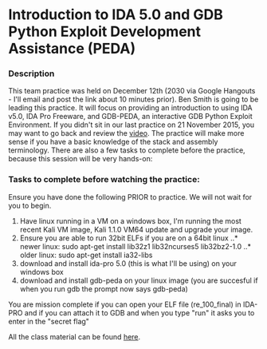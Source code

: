 Introduction to IDA 5.0 and GDB Python Exploit Development Assistance (PEDA)
======

### Description

This team practice was held on December 12th (2030 via Google Hangouts - I'll email and post the link about 10 minutes prior). Ben Smith is going to be leading this practice. It will focus on providing an introduction to using IDA v5.0, IDA Pro Freeware, and GDB-PEDA, an interactive GDB Python Exploit Environment. If you didn't sit in our last practice on 21 November 2015, you may want to go back and review the [video](https://youtu.be/PkLkOAqmNkI?t=17m50s). The practice will make more sense if you have a basic knowledge of the stack and assembly terminology. There are also a few tasks to complete before the practice, because this session will be very hands-on:

### Tasks to complete before watching the practice:
Ensure you have done the following PRIOR to practice.  We will not wait for you to begin.

1. Have linux running in a VM on a windows box, I'm running the most recent Kali VM image, Kali 1.1.0 VM64
update and upgrade your image.
2. Ensure you are able to run 32bit ELFs if you are on a 64bit linux
..* newer linux: sudo apt-get install lib32z1 lib32ncurses5 lib32bz2-1.0
..* older linux: sudo apt-get install ia32-libs
3. download and install ida-pro 5.0 (this is what I'll be using) on your windows box
4. download and install gdb-peda on your linux image (you are succesful if when you run gdb the prompt now says gdb-peda)

You are mission complete if you can open your ELF file (re_100_final) in IDA-PRO and if you can attach it to GDB and when you type "run" it asks you to enter in the "secret flag"

All the class material can be found [here](https://goo.gl/8lu5V7).
